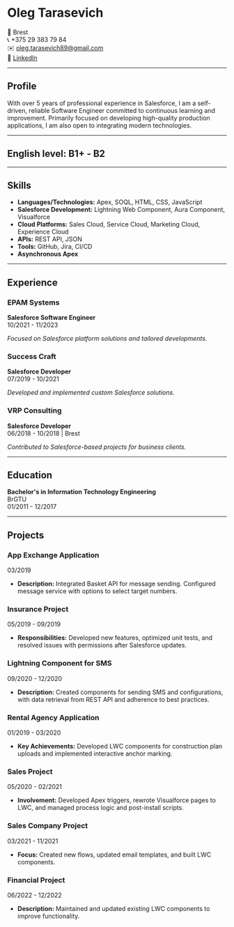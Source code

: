 # Oleg Tarasevich

📍 Brest  
📞 +375 29 383 79 84  
✉️ oleg.tarasevich89@gmail.com  
🔗 [LinkedIn](https://www.linkedin.com/in/oleg-tarasevich89/)

---

## Profile
With over 5 years of professional experience in Salesforce, I am a self-driven, reliable Software Engineer committed to continuous learning and improvement. Primarily focused on developing high-quality production applications, I am also open to integrating modern technologies.

---

## English level: B1+ - B2

---

## Skills

- **Languages/Technologies:** Apex, SOQL, HTML, CSS, JavaScript
- **Salesforce Development:** Lightning Web Component, Aura Component, Visualforce
- **Cloud Platforms:** Sales Cloud, Service Cloud, Marketing Cloud, Experience Cloud
- **APIs:** REST API, JSON
- **Tools:** GitHub, Jira, CI/CD
- **Asynchronous Apex**

---

## Experience

### EPAM Systems
**Salesforce Software Engineer**  
10/2021 - 11/2023

*Focused on Salesforce platform solutions and tailored developments.*

### Success Craft
**Salesforce Developer**  
07/2019 - 10/2021

*Developed and implemented custom Salesforce solutions.*

### VRP Consulting
**Salesforce Developer**  
06/2018 - 10/2018 | Brest

*Contributed to Salesforce-based projects for business clients.*

---

## Education

**Bachelor's in Information Technology Engineering**  
BrGTU  
01/2011 - 12/2017

---

## Projects

### App Exchange Application  
03/2019  
- **Description:** Integrated Basket API for message sending. Configured message service with options to select target numbers.

### Insurance Project  
05/2019 - 09/2019  
- **Responsibilities:** Developed new features, optimized unit tests, and resolved issues with permissions after Salesforce updates.

### Lightning Component for SMS  
09/2020 - 12/2020  
- **Description:** Created components for sending SMS and configurations, with data retrieval from REST API and adherence to best practices.

### Rental Agency Application  
01/2019 - 03/2020  
- **Key Achievements:** Developed LWC components for construction plan uploads and implemented interactive anchor marking.

### Sales Project  
05/2020 - 02/2021  
- **Involvement:** Developed Apex triggers, rewrote Visualforce pages to LWC, and managed process logic and post-install scripts.

### Sales Company Project  
03/2021 - 11/2021  
- **Focus:** Created new flows, updated email templates, and built LWC components.

### Financial Project  
06/2022 - 12/2022  
- **Description:** Maintained and updated existing LWC components to improve functionality.
